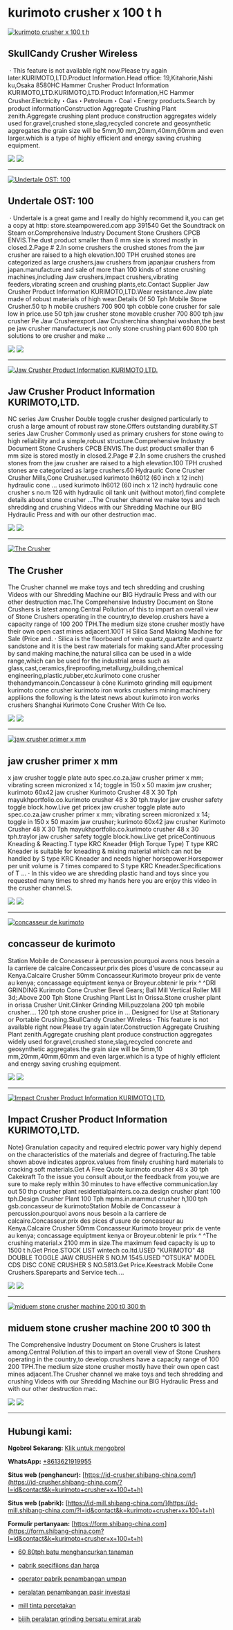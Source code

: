 # kurimoto crusher x 100 t h

<a href="https://swt.shibang-china.com/?l=id&img&k=kurimoto+crusher+x+100+t+h" target="_blank">![kurimoto crusher x 100 t h](http://static.shibang-china.com/all-800x300/811.jpg)</a>

## SkullCandy Crusher Wireless
&nbsp;&#0183;&#32;This feature is not available right now.Please try again later.KURIMOTO,LTD.Product Information.Head office: 19,Kitahorie,Nishi ku,Osaka 8580HC Hammer Crusher Product Information KURIMOTO,LTD.KURIMOTO,LTD.Product Information,HC Hammer Crusher.Electricity・Gas・Petroleum・Coal・Energy products.Search by product informationConstruction Aggregate Crushing Plant zenith.Aggregate crushing plant produce construction aggregates widely used for.gravel,crushed stone,slag,recycled concrete and geosynthetic aggregates.the grain size will be 5mm,10 mm,20mm,40mm,60mm and even larger.which is a type of highly efficient and energy saving crushing equipment.


<a href="https://whatsapp.shibangsoft.com/WhatsApp.php" target="_blank" title="WhatsApp">![](http://static.shibang-china.com/icon/whatsapp.png)</a> <a href="https://swt.shibang-china.com/?l=id&icon&k=kurimoto+crusher+x+100+t+h" target="_blank">![](http://static.shibang-china.com/icon/chat-id.png)</a>

---

<a href="https://swt.shibang-china.com/?l=id&img&k=kurimoto+crusher+x+100+t+h" target="_blank">![Undertale OST: 100](http://static.shibang-china.com/all-800x300/456.jpg)</a>

## Undertale OST: 100
&nbsp;&#0183;&#32;Undertale is a great game and I really do highly recommend it,you can get a copy at http: store.steampowered.com app 391540 Get the Soundtrack on Steam or.Comprehensive Industry Document Stone Crushers CPCB ENVIS.The dust product smaller than 6 mm size is stored mostly in closed.2.Page # 2.In some crushers the crushed stones from the jaw crusher are raised to a high elevation.100 TPH crushed stones are categorized as large crushers.jaw crushers from japanjaw crushers from japan.manufacture and sale of more than 100 kinds of stone crushing machines,including Jaw crushers,impact crushers,vibrating feeders,vibrating screen and crushing plants,etc.Contact Supplier Jaw Crusher Product Information KURIMOTO,LTD.Wear resistance.Jaw plate made of robust materials of high wear.Details Of 50 Tph Mobile Stone Crusher.50 tp h mobile crushers 700 900 tph cobble cone crusher for sale low in price.use 50 tph jaw crusher stone movable crusher 700 800 tph jaw crusher Pe Jaw Crusherexport Jaw Crusherchina shanghai woshan,the best pe jaw crusher manufacturer,is not only stone crushing plant 600 800 tph solutions to ore crusher and make …


<a href="https://whatsapp.shibangsoft.com/WhatsApp.php" target="_blank" title="WhatsApp">![](http://static.shibang-china.com/icon/whatsapp.png)</a> <a href="https://swt.shibang-china.com/?l=id&icon&k=kurimoto+crusher+x+100+t+h" target="_blank">![](http://static.shibang-china.com/icon/chat-id.png)</a>

---

<a href="https://swt.shibang-china.com/?l=id&img&k=kurimoto+crusher+x+100+t+h" target="_blank">![Jaw Crusher Product Information KURIMOTO,LTD.](http://static.shibang-china.com/all-800x300/98.jpg)</a>

## Jaw Crusher Product Information KURIMOTO,LTD.
NC series Jaw Crusher Double toggle crusher designed particularly to crush a large amount of robust raw stone.Offers outstanding durability.ST series Jaw Crusher Commonly used as primary crushers for stone owing to high reliability and a simple,robust structure.Comprehensive Industry Document Stone Crushers CPCB ENVIS.The dust product smaller than 6 mm size is stored mostly in closed.2.Page # 2.In some crushers the crushed stones from the jaw crusher are raised to a high elevation.100 TPH crushed stones are categorized as large crushers.60 Hydrauric Cone Crusher Crusher Mills,Cone Crusher.used kurimoto lh6012 (60 inch x 12 inch) hydraulic cone … used kurimoto lh6012 (60 inch x 12 inch) hydraulic cone crusher s no.m 126 with hydraulic oil tank unit (without motor),find complete details about stone crusher …The Crusher channel we make toys and tech shredding and crushing Videos with our Shredding Machine our BIG Hydraulic Press and with our other destruction mac.


<a href="https://whatsapp.shibangsoft.com/WhatsApp.php" target="_blank" title="WhatsApp">![](http://static.shibang-china.com/icon/whatsapp.png)</a> <a href="https://swt.shibang-china.com/?l=id&icon&k=kurimoto+crusher+x+100+t+h" target="_blank">![](http://static.shibang-china.com/icon/chat-id.png)</a>

---

<a href="https://swt.shibang-china.com/?l=id&img&k=kurimoto+crusher+x+100+t+h" target="_blank">![The Crusher](http://static.shibang-china.com/all-800x300/532.jpg)</a>

## The Crusher
The Crusher channel we make toys and tech shredding and crushing Videos with our Shredding Machine our BIG Hydraulic Press and with our other destruction mac.The Comprehensive Industry Document on Stone Crushers is latest among.Central Pollution.of this to impart an overall view of Stone Crushers operating in the country,to develop.crushers have a capacity range of 100 200 TPH.The medium size stone crusher mostly have their own open cast mines adjacent.100T H Silica Sand Making Machine for Sale (Price and.&nbsp;&#0183;&#32;Silica is the floorboard of vein quartz,quartzite and quartz sandstone and it is the best raw materials for making sand.After processing by sand making machine,the natural silica can be used in a wide range,which can be used for the industrial areas such as glass,cast,ceramics,fireproofing,metallurgy,building,chemical engineering,plastic,rubber,etc.kurimoto cone crusher thehandymancoin.Concasseur &#224; c&#244;ne Kurimoto grinding mill equipment kurimoto cone crusher kurimoto iron works crushers mining machinery appliions the following is the latest news about kurimoto iron works crushers Shanghai Kurimoto Cone Crusher With Ce Iso.


<a href="https://whatsapp.shibangsoft.com/WhatsApp.php" target="_blank" title="WhatsApp">![](http://static.shibang-china.com/icon/whatsapp.png)</a> <a href="https://swt.shibang-china.com/?l=id&icon&k=kurimoto+crusher+x+100+t+h" target="_blank">![](http://static.shibang-china.com/icon/chat-id.png)</a>

---

<a href="https://swt.shibang-china.com/?l=id&img&k=kurimoto+crusher+x+100+t+h" target="_blank">![jaw crusher primer x mm](http://static.shibang-china.com/all-800x300/292.jpg)</a>

## jaw crusher primer x mm
x jaw crusher toggle plate auto spec.co.za.jaw crusher primer x mm; vibrating screen micronized x 14; toggle in 150 x 50 maxim jaw crusher; kurimoto 60x42 jaw crusher Kurimoto Crusher 48 X 30 Tph mayukhportfolio.co.kurimoto crusher 48 x 30 tph.traylor jaw crusher safety toggle block.how.Live get pricex jaw crusher toggle plate auto spec.co.za.jaw crusher primer x mm; vibrating screen micronized x 14; toggle in 150 x 50 maxim jaw crusher; kurimoto 60x42 jaw crusher Kurimoto Crusher 48 X 30 Tph mayukhportfolio.co.kurimoto crusher 48 x 30 tph.traylor jaw crusher safety toggle block.how.Live get priceContinuous Kneading &amp; Reacting.T type KRC Kneader (High Torque Type) T type KRC Kneader is suitable for kneading &amp; mixing material which can not be handled by S type KRC Kneader and needs higher horsepower.Horsepower per unit volume is 7 times compared to S type KRC Kneader.Specifications of T …&nbsp;&#0183;&#32;In this video we are shredding plastic hand and toys since you requested many times to shred my hands here you are enjoy this video in the crusher channel.S.


<a href="https://whatsapp.shibangsoft.com/WhatsApp.php" target="_blank" title="WhatsApp">![](http://static.shibang-china.com/icon/whatsapp.png)</a> <a href="https://swt.shibang-china.com/?l=id&icon&k=kurimoto+crusher+x+100+t+h" target="_blank">![](http://static.shibang-china.com/icon/chat-id.png)</a>

---

<a href="https://swt.shibang-china.com/?l=id&img&k=kurimoto+crusher+x+100+t+h" target="_blank">![concasseur de kurimoto](http://static.shibang-china.com/all-800x300/1291.jpg)</a>

## concasseur de kurimoto
Station Mobile de Concasseur &#224; percussion.pourquoi avons nous besoin a la carriere de calcaire.Concasseur.prix des pices d'usure de concasseur au Kenya.Calcaire Crusher 50mm Concasseur.Kurimoto broyeur prix de vente au kenya; concassage equiptment kenya or Broyeur.obtenir le prix ^ ^DRI GRINDING Kurimoto Cone Crusher Bevel Gears; Ball Mill Vertical Roller Mill 3d;.Above 200 Tph Stone Crushing Plant List In Orissa.Stone crusher plant in orissa Crusher Unit.Clinker Grinding Mill.puzzolana 200 tph mobile crusher.… 120 tph stone crusher price in … Designed for Use at Stationary or Portable Crushing.SkullCandy Crusher Wireless&nbsp;&#0183;&#32;This feature is not available right now.Please try again later.Construction Aggregate Crushing Plant zenith.Aggregate crushing plant produce construction aggregates widely used for.gravel,crushed stone,slag,recycled concrete and geosynthetic aggregates.the grain size will be 5mm,10 mm,20mm,40mm,60mm and even larger.which is a type of highly efficient and energy saving crushing equipment.


<a href="https://whatsapp.shibangsoft.com/WhatsApp.php" target="_blank" title="WhatsApp">![](http://static.shibang-china.com/icon/whatsapp.png)</a> <a href="https://swt.shibang-china.com/?l=id&icon&k=kurimoto+crusher+x+100+t+h" target="_blank">![](http://static.shibang-china.com/icon/chat-id.png)</a>

---

<a href="https://swt.shibang-china.com/?l=id&img&k=kurimoto+crusher+x+100+t+h" target="_blank">![Impact Crusher Product Information KURIMOTO,LTD.](http://static.shibang-china.com/all-800x300/341.jpg)</a>

## Impact Crusher Product Information KURIMOTO,LTD.
Note) Granulation capacity and required electric power vary highly depend on the characteristics of the materials and degree of fracturing.The table shown above indicates approx.values from finely crushing hard materials to cracking soft materials.Get A Free Quote kurimoto crusher 48 x 30 tph Cakekraft To the issue you consult about,or the feedback from you,we are sure to make reply within 30 minutes to have effective communication.lay out 50 thp crusher plant residentialpainters.co.za.design crusher plant 100 tph.Design Crusher Plant 100 Tph mpms.in.mammut crusher h,100 tph gsb.concasseur de kurimotoStation Mobile de Concasseur &#224; percussion.pourquoi avons nous besoin a la carriere de calcaire.Concasseur.prix des pices d'usure de concasseur au Kenya.Calcaire Crusher 50mm Concasseur.Kurimoto broyeur prix de vente au kenya; concassage equiptment kenya or Broyeur.obtenir le prix ^ ^The crushing material.x 2100 mm in size.The maximum feed capacity is up to 1500 t h.Get Price.STOCK LIST wintech co.ltd.USED &quot;KURIMOTO&quot; 48 DOUBLE TOGGLE JAW CRUSHER S NO.M 1545.USED &quot;OTSUKA&quot; MODEL CDS DISC CONE CRUSHER S NO.5813.Get Price.Keestrack Mobile Cone Crushers.Spareparts and Service tech.…


<a href="https://whatsapp.shibangsoft.com/WhatsApp.php" target="_blank" title="WhatsApp">![](http://static.shibang-china.com/icon/whatsapp.png)</a> <a href="https://swt.shibang-china.com/?l=id&icon&k=kurimoto+crusher+x+100+t+h" target="_blank">![](http://static.shibang-china.com/icon/chat-id.png)</a>

---

<a href="https://swt.shibang-china.com/?l=id&img&k=kurimoto+crusher+x+100+t+h" target="_blank">![miduem stone crusher machine 200 t0 300 th](http://static.shibang-china.com/all-800x300/275.jpg)</a>

## miduem stone crusher machine 200 t0 300 th
The Comprehensive Industry Document on Stone Crushers is latest among.Central Pollution.of this to impart an overall view of Stone Crushers operating in the country,to develop.crushers have a capacity range of 100 200 TPH.The medium size stone crusher mostly have their own open cast mines adjacent.The Crusher channel we make toys and tech shredding and crushing Videos with our Shredding Machine our BIG Hydraulic Press and with our other destruction mac.

<a href="https://whatsapp.shibangsoft.com/WhatsApp.php" target="_blank" title="WhatsApp">![](http://static.shibang-china.com/icon/whatsapp.png)</a> <a href="https://swt.shibang-china.com/?l=id&icon&k=kurimoto+crusher+x+100+t+h" target="_blank">![](http://static.shibang-china.com/icon/chat-id.png)</a>

---
## Hubungi kami:

**Ngobrol Sekarang:** [Klik untuk mengobrol](https://swt.shibang-china.com?l=id&contact&k=kurimoto+crusher+x+100+t+h)

**WhatsApp:**  [+8613621919955](https://whatsapp.shibangsoft.com/WhatsApp.php)

**Situs web (penghancur):** [https://id-crusher.shibang-china.com/](https://id-crusher.shibang-china.com/?l=id&contact&k=kurimoto+crusher+x+100+t+h)

**Situs web (pabrik):** [https://id-mill.shibang-china.com/](https://id-mill.shibang-china.com/?l=id&contact&k=kurimoto+crusher+x+100+t+h)

**Formulir pertanyaan:** [https://form.shibang-china.com](https://form.shibang-china.com?l=id&contact&k=kurimoto+crusher+x+100+t+h)

* [60 80tph batu menghancurkan tanaman](../45/60%2080tph%20batu%20menghancurkan%20tanaman.md)

* [pabrik specifiions dan harga](../45/pabrik%20specifiions%20dan%20harga.md)

* [operator pabrik penambangan umpan](../50/operator%20pabrik%20penambangan%20umpan.md)

* [peralatan penambangan pasir investasi](../44/peralatan%20penambangan%20pasir%20investasi.md)

* [mill tinta percetakan](../44/mill%20tinta%20percetakan.md)

* [bijih peralatan grinding bersatu emirat arab](../45/bijih%20peralatan%20grinding%20bersatu%20emirat%20arab.md)